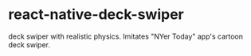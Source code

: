 # react-native-deck-swiper
deck swiper with realistic physics.  Imitates "NYer Today" app's cartoon deck swiper. 
